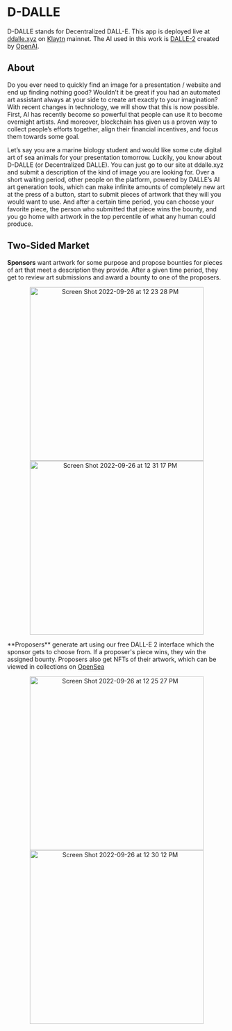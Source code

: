 # D-DALLE
D-DALLE stands for Decentralized DALL-E. This app is deployed live at [ddalle.xyz](https://ddalle.xyz) on [Klaytn](https://klaytn.foundation/) mainnet.
The AI used in this work is [DALLE-2](https://openai.com/dall-e-2/) created by [OpenAI](https://openai.com/).

## About
Do you ever need to quickly find an image for a presentation / website and end up finding nothing good? Wouldn’t it be great 
if you had an automated art assistant always at your side to create art exactly to your imagination? With recent changes in technology,
we will show that this is now possible. First, AI has recently become so powerful that people can use it to become overnight artists. 
And moreover, blockchain has given us a proven way to collect people’s efforts together, align their financial incentives, and focus them
towards some goal.

Let’s say you are a marine biology student and would like some cute digital art of sea animals for your presentation tomorrow. 
Luckily, you know about D-DALLE (or Decentralized DALLE). You can just go to our site at ddalle.xyz and submit a description of 
the kind of image you are looking for. Over a short waiting period, other people on the platform, powered by DALLE’s AI art generation tools, 
which can make infinite amounts of completely new art at the press of a button, start to submit pieces of artwork that they will you would want 
to use. And after a certain time period, you can choose your favorite piece, the person who submitted that piece wins the bounty, and you go 
home with artwork in the top percentile of what any human could produce.

## Two-Sided Market

**Sponsors** want artwork for some purpose and propose bounties for pieces of art that meet a description they provide. After a given time period,
they get to review art submissions and award a bounty to one of the proposers.
<p align="center">
<img width="400" alt="Screen Shot 2022-09-26 at 12 23 28 PM" src="https://user-images.githubusercontent.com/22627487/192330012-345bcc7a-3b75-43b7-9120-a0d7aff984f2.png">
<br/>
<img width="400" alt="Screen Shot 2022-09-26 at 12 31 17 PM" src="https://user-images.githubusercontent.com/22627487/192331745-3aa8930f-210d-45e1-8dba-4e2202d6a647.png">
</p>
**Proposers** generate art using our free DALL-E 2 interface which the sponsor gets to choose from. If a proposer's piece wins, they win the assigned bounty.
Proposers also get NFTs of their artwork, which can be viewed in collections on <a href="https://opensea.io/">OpenSea</a>

<p align="center">
<img width="400" alt="Screen Shot 2022-09-26 at 12 25 27 PM" src="https://user-images.githubusercontent.com/22627487/192330426-adb4212d-1f85-4595-82bd-6a0fdf3fced0.png">
<br/>
<img width="400" alt="Screen Shot 2022-09-26 at 12 30 12 PM" src="https://user-images.githubusercontent.com/22627487/192331434-60053da2-3a71-4b74-ade1-15e3d568d7bd.png">
</p>

